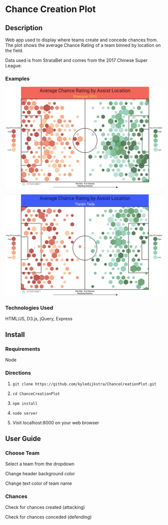 # Chance Creation Plot

## Description

Web app used to display where teams create and concede chances from. The plot shows the average Chance Rating of a team binned by location on the field.

Data used is from StrataBet and comes from the 2017 Chinese Super League.

### Examples

![Example](/src/img/example-1.png)

![Example](/src/img/example-2.png)

### Technologies Used

HTML/JS, D3.js, jQuery, Express

## Install

### Requirements

Node

### Directions

1. `git clone https://github.com/kyledijkstra/ChanceCreationPlot.git`

2. `cd ChanceCreationPlot`

3. `npm install`

4. `node server`

5. Visit localhost:8000 on your web browser

## User Guide

### Choose Team

Select a team from the dropdown

Change header background color

Change text color of team name

### Chances

Check for chances created (attacking)

Check for chances conceded (defending)
